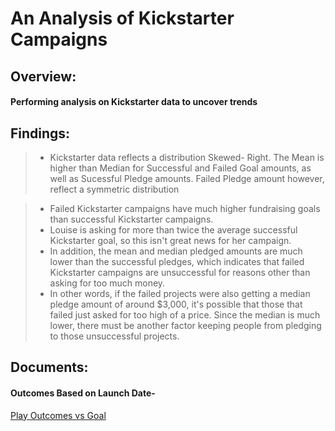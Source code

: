 # An Analysis of Kickstarter Campaigns

## Overview:

#### Performing analysis on Kickstarter data to uncover trends

## Findings:

> * Kickstarter data reflects a distribution Skewed- Right. The Mean is higher than Median for Successful and Failed Goal amounts, as well as Sucessful Pledge amounts. Failed Pledge amount however, reflect a  symmetric distribution

> * Failed Kickstarter campaigns have much higher fundraising goals than successful Kickstarter campaigns. 
> * Louise is asking for more than twice the average successful Kickstarter goal, so this isn't great news for her campaign. 
> * In addition, the mean and median pledged amounts are much lower than the successful pledges, which indicates that failed Kickstarter campaigns are unsuccessful for reasons other than asking for too much money. 
> * In other words, if the failed projects were also getting a median pledge amount of around $3,000, it's possible that those that failed just asked for too high of a price. Since the median is much lower, there must be another factor keeping people from pledging to those unsuccessful projects.

## Documents:

#### Outcomes Based on Launch Date- 
[Play Outcomes vs Goal](https://user-images.githubusercontent.com/95396477/147617018-8f99a447-4b82-49ef-8ed4-74864431ec5b.png)
